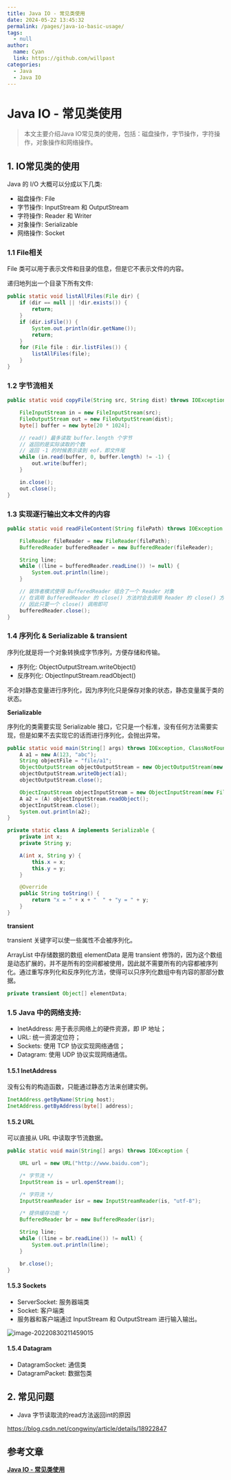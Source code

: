 ```yaml
---
title: Java IO - 常见类使用
date: 2024-05-22 13:45:32
permalink: /pages/java-io-basic-usage/
tags: 
  - null
author: 
  name: Cyan
  link: https://github.com/willpast
categories: 
  - Java
  - Java IO
---
```


# Java IO - 常见类使用

> 本文主要介绍Java IO常见类的使用，包括：磁盘操作，字节操作，字符操作，对象操作和网络操作。

## 1. IO常见类的使用

Java 的 I/O 大概可以分成以下几类:

- 磁盘操作: File
- 字节操作: InputStream 和 OutputStream
- 字符操作: Reader 和 Writer
- 对象操作: Serializable
- 网络操作: Socket

### 1.1 File相关

File 类可以用于表示文件和目录的信息，但是它不表示文件的内容。

递归地列出一个目录下所有文件:

```java
public static void listAllFiles(File dir) {
    if (dir == null || !dir.exists()) {
        return;
    }
    if (dir.isFile()) {
        System.out.println(dir.getName());
        return;
    }
    for (File file : dir.listFiles()) {
        listAllFiles(file);
    }
}
```

### 1.2 字节流相关

```java
public static void copyFile(String src, String dist) throws IOException {

    FileInputStream in = new FileInputStream(src);
    FileOutputStream out = new FileOutputStream(dist);
    byte[] buffer = new byte[20 * 1024];

    // read() 最多读取 buffer.length 个字节
    // 返回的是实际读取的个数
    // 返回 -1 的时候表示读到 eof，即文件尾
    while (in.read(buffer, 0, buffer.length) != -1) {
        out.write(buffer);
    }

    in.close();
    out.close();
}
```

### 1.3 实现逐行输出文本文件的内容

```java
public static void readFileContent(String filePath) throws IOException {

    FileReader fileReader = new FileReader(filePath);
    BufferedReader bufferedReader = new BufferedReader(fileReader);

    String line;
    while ((line = bufferedReader.readLine()) != null) {
        System.out.println(line);
    }

    // 装饰者模式使得 BufferedReader 组合了一个 Reader 对象
    // 在调用 BufferedReader 的 close() 方法时会去调用 Reader 的 close() 方法
    // 因此只要一个 close() 调用即可
    bufferedReader.close();
}
```

### 1.4 序列化 & Serializable & transient

序列化就是将一个对象转换成字节序列，方便存储和传输。

- 序列化: ObjectOutputStream.writeObject()
- 反序列化: ObjectInputStream.readObject()

不会对静态变量进行序列化，因为序列化只是保存对象的状态，静态变量属于类的状态。

**Serializable**

序列化的类需要实现 Serializable 接口，它只是一个标准，没有任何方法需要实现，但是如果不去实现它的话而进行序列化，会抛出异常。

```java
public static void main(String[] args) throws IOException, ClassNotFoundException {
    A a1 = new A(123, "abc");
    String objectFile = "file/a1";
    ObjectOutputStream objectOutputStream = new ObjectOutputStream(new FileOutputStream(objectFile));
    objectOutputStream.writeObject(a1);
    objectOutputStream.close();

    ObjectInputStream objectInputStream = new ObjectInputStream(new FileInputStream(objectFile));
    A a2 = (A) objectInputStream.readObject();
    objectInputStream.close();
    System.out.println(a2);
}

private static class A implements Serializable {
    private int x;
    private String y;

    A(int x, String y) {
        this.x = x;
        this.y = y;
    }

    @Override
    public String toString() {
        return "x = " + x + "  " + "y = " + y;
    }
}
```

**transient**

transient 关键字可以使一些属性不会被序列化。

ArrayList 中存储数据的数组 elementData 是用 transient 修饰的，因为这个数组是动态扩展的，并不是所有的空间都被使用，因此就不需要所有的内容都被序列化。通过重写序列化和反序列化方法，使得可以只序列化数组中有内容的那部分数据。

```java
private transient Object[] elementData;
```

### 1.5 Java 中的网络支持:

- InetAddress: 用于表示网络上的硬件资源，即 IP 地址；
- URL: 统一资源定位符；
- Sockets: 使用 TCP 协议实现网络通信；
- Datagram: 使用 UDP 协议实现网络通信。

#### 1.5.1 InetAddress

没有公有的构造函数，只能通过静态方法来创建实例。

```java
InetAddress.getByName(String host);
InetAddress.getByAddress(byte[] address);
```

#### 1.5.2 URL

可以直接从 URL 中读取字节流数据。

```java
public static void main(String[] args) throws IOException {

    URL url = new URL("http://www.baidu.com");

    /* 字节流 */
    InputStream is = url.openStream();

    /* 字符流 */
    InputStreamReader isr = new InputStreamReader(is, "utf-8");

    /* 提供缓存功能 */
    BufferedReader br = new BufferedReader(isr);

    String line;
    while ((line = br.readLine()) != null) {
        System.out.println(line);
    }

    br.close();
}
```

#### 1.5.3 Sockets

- ServerSocket: 服务器端类
- Socket: 客户端类
- 服务器和客户端通过 InputStream 和 OutputStream 进行输入输出。

![image-20220830211459015](https://cdn.jsdelivr.net/gh/willpast/image/blog/ka_java/image-20220830211459015.png)
 
#### 1.5.4 Datagram

- DatagramSocket: 通信类
- DatagramPacket: 数据包类

## 2. 常见问题

- Java 字节读取流的read方法返回int的原因

https://blog.csdn.net/congwiny/article/details/18922847

## 参考文章

[**Java IO - 常见类使用**](https://pdai.tech/md/java/io/java-io-basic-usage.html)